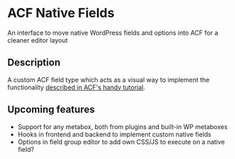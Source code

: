 # ACF Native Fields
An interface to move native WordPress fields and options into ACF for a cleaner editor layout

## Description
A custom ACF field type which acts as a visual way to implement the functionality [described in ACF's handy tutorial](http://www.advancedcustomfields.com/resources/moving-wp-elements-content-editor-within-acf-fields/).

## Upcoming features
- Support for any metabox, both from plugins and built-in WP metaboxes
- Hooks in frontend and backend to implement custom native fields
- Options in field group editor to add own CSS/JS to execute on a native field?